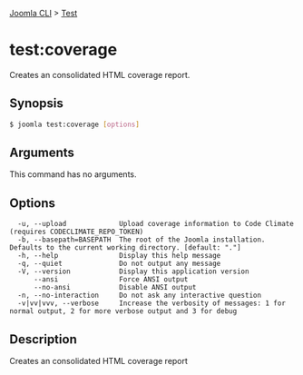 [Joomla CLI](../index.md) > [Test](index.md)
# test:coverage

Creates an consolidated HTML coverage report.

## Synopsis
```bash
$ joomla test:coverage [options]
```

## Arguments
This command has no arguments.

## Options
```
  -u, --upload             Upload coverage information to Code Climate (requires CODECLIMATE_REPO_TOKEN)
  -b, --basepath=BASEPATH  The root of the Joomla installation. Defaults to the current working directory. [default: "."]
  -h, --help               Display this help message
  -q, --quiet              Do not output any message
  -V, --version            Display this application version
      --ansi               Force ANSI output
      --no-ansi            Disable ANSI output
  -n, --no-interaction     Do not ask any interactive question
  -v|vv|vvv, --verbose     Increase the verbosity of messages: 1 for normal output, 2 for more verbose output and 3 for debug
```

## Description

Creates an consolidated HTML coverage report

